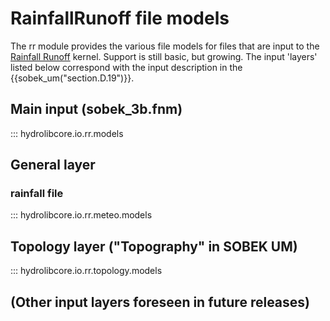 # RainfallRunoff file models

The rr module provides the various file models for files that are input to the 
[Rainfall Runoff](../glossary.md#rainfall-runoff) kernel.
Support is still basic, but growing. The input 'layers' listed below correspond with the input description
in the {{sobek_um("section.D.19")}}.

## Main input (sobek_3b.fnm)
::: hydrolibcore.io.rr.models

## General layer
### rainfall file
::: hydrolibcore.io.rr.meteo.models


## Topology layer ("Topography" in SOBEK UM)
::: hydrolibcore.io.rr.topology.models

## (Other input layers foreseen in future releases)